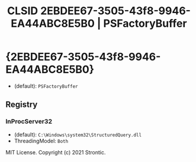 ﻿---
title: "CLSID 2EBDEE67-3505-43f8-9946-EA44ABC8E5B0 | PSFactoryBuffer"
excerpt: What is COM-Object CLSID 2EBDEE67-3505-43f8-9946-EA44ABC8E5B0?
---

# {2EBDEE67-3505-43f8-9946-EA44ABC8E5B0}

* (default): `PSFactoryBuffer`

## Registry


### InProcServer32

* (default): `C:\Windows\system32\StructuredQuery.dll`
* ThreadingModel: `Both`

MIT License. Copyright (c) 2021 Strontic.


